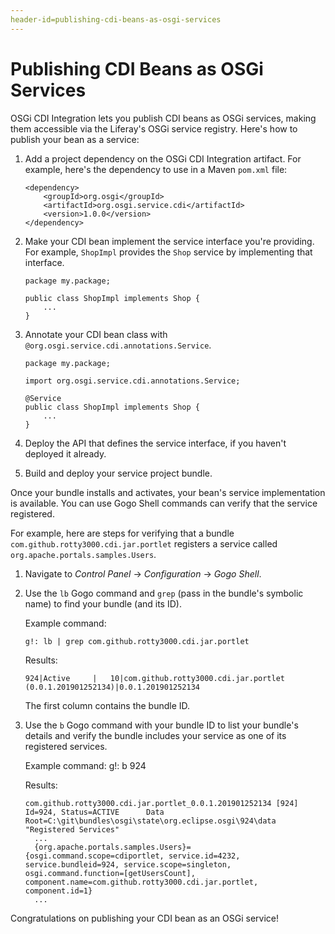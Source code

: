 ```yaml
---
header-id=publishing-cdi-beans-as-osgi-services
---
```


# Publishing CDI Beans as OSGi Services

OSGi CDI Integration lets you publish CDI beans as OSGi services, making them
accessible via the Liferay's OSGi service registry. Here's how to publish your
bean as a service:

1.  Add a project dependency on the OSGi CDI Integration artifact. For example, 
    here's the dependency to use in a Maven `pom.xml` file:

        <dependency>
            <groupId>org.osgi</groupId>
            <artifactId>org.osgi.service.cdi</artifactId>
            <version>1.0.0</version>
        </dependency>

2.  Make your CDI bean implement the service interface you're providing. For 
    example, `ShopImpl` provides the `Shop` service by implementing that
    interface.

        package my.package;

        public class ShopImpl implements Shop {
            ...
        }

3.  Annotate your CDI bean class with 
    `@org.osgi.service.cdi.annotations.Service`. 

        package my.package;

        import org.osgi.service.cdi.annotations.Service;

        @Service 
        public class ShopImpl implements Shop {
            ...
        }

4.  Deploy the API that defines the service interface, if you haven't deployed 
    it already. 

5.  Build and deploy your service project bundle. 

Once your bundle installs and activates, your bean's service implementation is
available. You can use Gogo Shell commands can verify that the service
registered. 

For example, here are steps for verifying that a bundle
`com.github.rotty3000.cdi.jar.portlet` registers a service called
`org.apache.portals.samples.Users`. 

1.  Navigate to *Control Panel* &rarr; *Configuration* &rarr; *Gogo Shell*. 

2.  Use the `lb` Gogo command and `grep` (pass in the bundle's symbolic name) to
    find your bundle (and its ID). 

    Example command:

        g!: lb | grep com.github.rotty3000.cdi.jar.portlet

    Results:

        924|Active     |   10|com.github.rotty3000.cdi.jar.portlet (0.0.1.201901252134)|0.0.1.201901252134

    The first column contains the bundle ID.  

3.  Use the `b` Gogo command with your bundle ID to list your bundle's details 
    and verify the bundle includes your service as one of its registered
    services. 

    Example command:
        g!: b 924

    Results:

        com.github.rotty3000.cdi.jar.portlet_0.0.1.201901252134 [924]
        Id=924, Status=ACTIVE      Data Root=C:\git\bundles\osgi\state\org.eclipse.osgi\924\data
        "Registered Services"
          ...
          {org.apache.portals.samples.Users}={osgi.command.scope=cdiportlet, service.id=4232, service.bundleid=924, service.scope=singleton, osgi.command.function=[getUsersCount], component.name=com.github.rotty3000.cdi.jar.portlet, component.id=1}
          ...

Congratulations on publishing your CDI bean as an OSGi service! 
